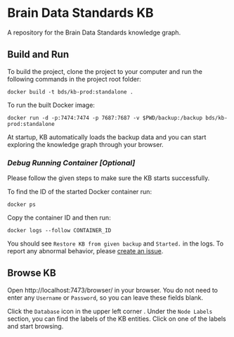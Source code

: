 # Brain Data Standards KB
A repository for the Brain Data Standards knowledge graph.

## Build and Run
To build the project, clone the project to your computer and run the following commands in the project root folder:
```
docker build -t bds/kb-prod:standalone .
```

To run the built Docker image:
```
docker run -d -p:7474:7474 -p 7687:7687 -v $PWD/backup:/backup bds/kb-prod:standalone
```

At startup, KB automatically loads the backup data and you can start exploring the knowledge graph through your browser.

### _Debug Running Container [Optional]_
Please follow the given steps to make sure the KB starts successfully.

To find the ID of the started Docker container run:
```
docker ps
```

Copy the container ID and then run:
```
docker logs --follow CONTAINER_ID
```

You should see `Restore KB from given backup` and `Started.` in the logs. To report any abnormal behavior, please [create an issue](https://github.com/hkir-dev/brain_data_standards_kb/issues/new).

## Browse KB
Open http://localhost:7473/browser/ in your browser. You do not need to enter any `Username` or `Password`, so you can leave these fields blank.

Click the `Database` icon in the upper left corner . Under the `Node Labels` section, you can find the labels of the KB entities. Click on one of the labels and start browsing.
